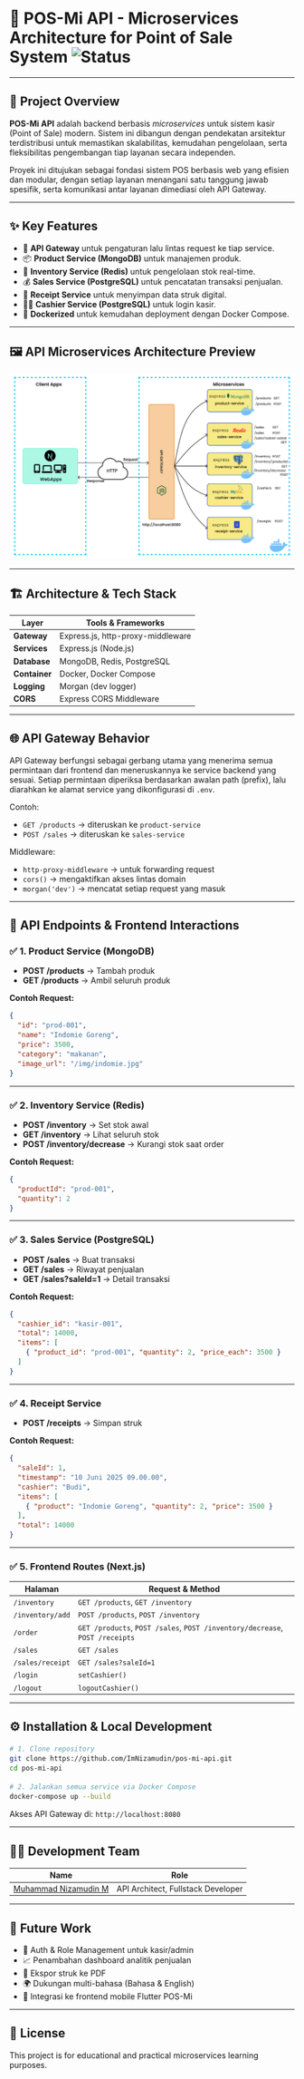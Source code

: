 
# 💸 POS-Mi API - Microservices Architecture for Point of Sale System ![Status](https://img.shields.io/badge/status-in%20progress-yellow)

---

## 🧠 Project Overview

**POS-Mi API** adalah backend berbasis *microservices* untuk sistem kasir (Point of Sale) modern. Sistem ini dibangun dengan pendekatan arsitektur terdistribusi untuk memastikan skalabilitas, kemudahan pengelolaan, serta fleksibilitas pengembangan tiap layanan secara independen.

Proyek ini ditujukan sebagai fondasi sistem POS berbasis web yang efisien dan modular, dengan setiap layanan menangani satu tanggung jawab spesifik, serta komunikasi antar layanan dimediasi oleh API Gateway.

---

## ✨ Key Features

- 🚪 **API Gateway** untuk pengaturan lalu lintas request ke tiap service.
- 📦 **Product Service (MongoDB)** untuk manajemen produk.
- 🧮 **Inventory Service (Redis)** untuk pengelolaan stok real-time.
- 💰 **Sales Service (PostgreSQL)** untuk pencatatan transaksi penjualan.
- 🧾 **Receipt Service** untuk menyimpan data struk digital.
- 🧑‍💼 **Cashier Service (PostgreSQL)** untuk login kasir.
- 🐳 **Dockerized** untuk kemudahan deployment dengan Docker Compose.

---

## 🖼️ API Microservices Architecture Preview

![Microservices Architecture](./pos-api-microservice.png)

---

## 🏗️ Architecture & Tech Stack

| Layer        | Tools & Frameworks                           |
|--------------|----------------------------------------------|
| **Gateway**     | Express.js, http-proxy-middleware             |
| **Services**    | Express.js (Node.js)                         |
| **Database**    | MongoDB, Redis, PostgreSQL                   |
| **Container**   | Docker, Docker Compose                      |
| **Logging**     | Morgan (dev logger)                          |
| **CORS**        | Express CORS Middleware                      |

---

## 🌐 API Gateway Behavior

API Gateway berfungsi sebagai gerbang utama yang menerima semua permintaan dari frontend dan meneruskannya ke service backend yang sesuai. Setiap permintaan diperiksa berdasarkan awalan path (prefix), lalu diarahkan ke alamat service yang dikonfigurasi di `.env`.

Contoh:
- `GET /products` → diteruskan ke `product-service`
- `POST /sales` → diteruskan ke `sales-service`

Middleware:
- `http-proxy-middleware` → untuk forwarding request
- `cors()` → mengaktifkan akses lintas domain
- `morgan('dev')` → mencatat setiap request yang masuk

---

## 📘 API Endpoints & Frontend Interactions

### ✅ 1. Product Service (MongoDB)

- **POST /products** → Tambah produk
- **GET /products** → Ambil seluruh produk

**Contoh Request:**
```json
{
  "id": "prod-001",
  "name": "Indomie Goreng",
  "price": 3500,
  "category": "makanan",
  "image_url": "/img/indomie.jpg"
}
```

---

### ✅ 2. Inventory Service (Redis)

- **POST /inventory** → Set stok awal
- **GET /inventory** → Lihat seluruh stok
- **POST /inventory/decrease** → Kurangi stok saat order

**Contoh Request:**
```json
{
  "productId": "prod-001",
  "quantity": 2
}
```

---

### ✅ 3. Sales Service (PostgreSQL)

- **POST /sales** → Buat transaksi
- **GET /sales** → Riwayat penjualan
- **GET /sales?saleId=1** → Detail transaksi

**Contoh Request:**
```json
{
  "cashier_id": "kasir-001",
  "total": 14000,
  "items": [
    { "product_id": "prod-001", "quantity": 2, "price_each": 3500 }
  ]
}
```

---

### ✅ 4. Receipt Service

- **POST /receipts** → Simpan struk

**Contoh Request:**
```json
{
  "saleId": 1,
  "timestamp": "10 Juni 2025 09.00.00",
  "cashier": "Budi",
  "items": [
    { "product": "Indomie Goreng", "quantity": 2, "price": 3500 }
  ],
  "total": 14000
}
```

---

### ✅ 5. Frontend Routes (Next.js)

| Halaman           | Request & Method                                                            |
|-------------------|------------------------------------------------------------------------------|
| `/inventory`      | `GET /products`, `GET /inventory`                                           |
| `/inventory/add`  | `POST /products`, `POST /inventory`                                         |
| `/order`          | `GET /products`, `POST /sales`, `POST /inventory/decrease`, `POST /receipts`|
| `/sales`          | `GET /sales`                                                                |
| `/sales/receipt`  | `GET /sales?saleId=1`                                                       |
| `/login`          | `setCashier()`                                                              |
| `/logout`         | `logoutCashier()`                                                           |

---

## ⚙️ Installation & Local Development

```bash
# 1. Clone repository
git clone https://github.com/ImNizamudin/pos-mi-api.git
cd pos-mi-api

# 2. Jalankan semua service via Docker Compose
docker-compose up --build
```

Akses API Gateway di: `http://localhost:8080`

---

## 👨‍💻 Development Team

| Name                             | Role                 |
|----------------------------------|----------------------|
| [Muhammad Nizamudin M](https://github.com/ImNizamudin) | API Architect, Fullstack Developer |

---

## 🔮 Future Work

- 🔐 Auth & Role Management untuk kasir/admin
- 📈 Penambahan dashboard analitik penjualan
- 🧾 Ekspor struk ke PDF
- 🌍 Dukungan multi-bahasa (Bahasa & English)
- 📱 Integrasi ke frontend mobile Flutter POS-Mi

---

## 📜 License

This project is for educational and practical microservices learning purposes.
